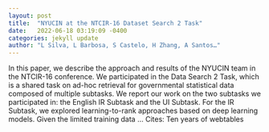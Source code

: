 ```yaml
---
layout: post
title:  "NYUCIN at the NTCIR-16 Dataset Search 2 Task"
date:   2022-06-18 03:19:09 -0400
categories: jekyll update
author: "L Silva, L Barbosa, S Castelo, H Zhang, A Santos…"
---
```

In this paper, we describe the approach and results of the NYUCIN team in the NTCIR-16 conference. We participated in the Data Search 2 Task, which is a shared task on ad-hoc retrieval for governmental statistical data composed of multiple subtasks. We report our work on the two subtasks we participated in: the English IR Subtask and the UI Subtask. For the IR Subtask, we explored learning-to-rank approaches based on deep learning models. Given the limited training data …
Cites: ‪Ten years of webtables‬  